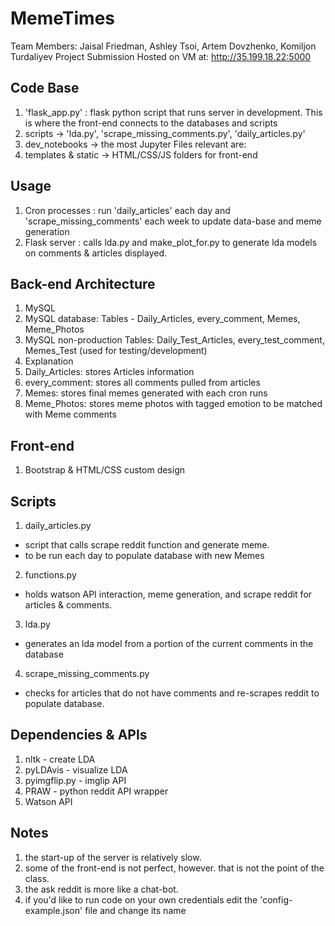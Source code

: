 # MemeTimes
Team Members: Jaisal Friedman, Ashley Tsoi, Artem Dovzhenko, Komiljon Turdaliyev
Project Submission Hosted on VM at: http://35.199.18.22:5000

## Code Base
1. 'flask_app.py' : flask python script that runs server in development. This is where the front-end connects to the databases and scripts
2. scripts -> 'lda.py', 'scrape_missing_comments.py', 'daily_articles.py'
3. dev_notebooks -> the most Jupyter Files relevant are:
4. templates & static -> HTML/CSS/JS folders for front-end

## Usage
1. Cron processes : run 'daily_articles' each day and 'scrape_missing_comments' each week to update data-base and meme generation
2. Flask server : calls lda.py and make_plot_for.py to generate lda models on comments & articles displayed.

## Back-end Architecture
1. MySQL
  1. MySQL database: Tables - Daily_Articles, every_comment, Memes, Meme_Photos
  2. MySQL non-production Tables: Daily_Test_Articles, every_test_comment, Memes_Test (used for testing/development)
2. Explanation
  1. Daily_Articles: stores Articles information
  2. every_comment: stores all comments pulled from articles
  3. Memes: stores final memes generated with each cron runs
  4. Meme_Photos: stores meme photos with tagged emotion to be matched with Meme comments

## Front-end
1. Bootstrap & HTML/CSS custom design

## Scripts
1. daily_articles.py
  - script that calls scrape reddit function and generate meme.
  - to be run each day to populate database with new Memes
2. functions.py
  - holds watson API interaction, meme generation, and scrape reddit for articles & comments.
3. lda.py
  - generates an lda model from a portion of the current comments in the database
4. scrape_missing_comments.py
  - checks for articles that do not have comments and re-scrapes reddit to populate database.

## Dependencies & APIs
1. nltk - create LDA
2. pyLDAvis - visualize LDA
3. pyimgflip.py - imglip API
4. PRAW - python reddit API wrapper
5. Watson API

## Notes
1. the start-up of the server is relatively slow.
2. some of the front-end is not perfect, however. that is not the point of the class.
3. the ask reddit is more like a chat-bot.
4. if you'd like to run code on your own credentials edit the 'config-example.json' file and change its name
